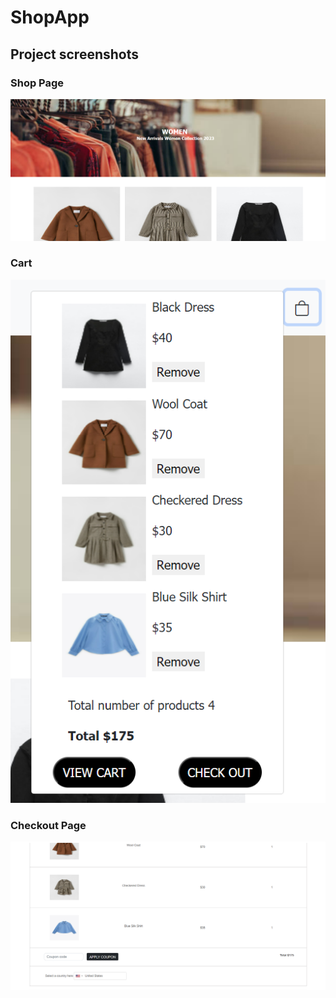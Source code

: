 # ShopApp

## Project screenshots

### Shop Page

![Alt text](./public/shop1.png)

### Cart

![Alt text](./public/shop2.png)

### Checkout Page

![Alt text](./public/shop3.png)
